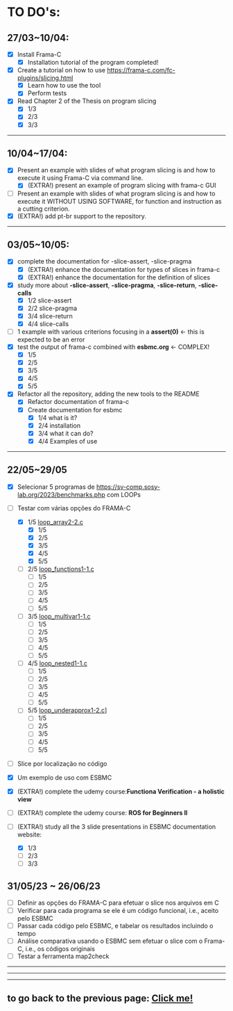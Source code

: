 # **TO DO's**:

## **27/03~10/04**:

- [x] Install Frama-C
  - [x] Installation tutorial of the program completed!
- [x] Create a tutorial on how to use https://frama-c.com/fc-plugins/slicing.html
  - [x] Learn how to use the tool
  - [x] Perform tests
- [x] Read Chapter 2 of the Thesis on program slicing
  - [x] 1/3
  - [x] 2/3
  - [x] 3/3

---

## **10/04~17/04**:

- [x] Present an example with slides of what program slicing is and how to execute it using Frama-C via command line.
  - [x] (EXTRA!) present an example of program slicing with frama-c GUI
- [ ] Present an example with slides of what program slicing is and how to execute it WITHOUT USING SOFTWARE, for function and instruction as a cutting criterion.
- [x] (EXTRA!) add pt-br support to the repository.

---

## **03/05~10/05**:

- [x] complete the documentation for -slice-assert, -slice-pragma
  - [x] (EXTRA!) enhance the documentation for types of slices in frama-c
  - [x] (EXTRA!) enhance the documentation for the definition of slices
- [x] study more about **-slice-assert**, **-slice-pragma**, **-slice-return**, **-slice-calls**
  - [x] 1/2 slice-assert
  - [x] 2/2 slice-pragma
  - [x] 3/4 slice-return
  - [x] 4/4 slice-calls
- [ ] 1 example with various criterions focusing in a **assert(0)** <- this is expected to be an error
- [x] test the output of frama-c combined with **esbmc.org** <- COMPLEX!
  - [x] 1/5
  - [x] 2/5
  - [x] 3/5
  - [x] 4/5
  - [x] 5/5
- [x] Refactor all the repository, adding the new tools to the README
  - [x] Refactor documentation of frama-c
  - [x] Create documentation for esbmc
    - [x] 1/4 what is it?
    - [x] 2/4 installation
    - [x] 3/4 what it can do?
    - [x] 4/4 Examples of use

---

## **22/05~29/05**

- [x] Selecionar 5 programas de https://sv-comp.sosy-lab.org/2023/benchmarks.php com LOOPs

- [ ] Testar com várias opções do FRAMA-C
  - [x] 1/5 [loop_array2-2.c](./tests/loop_tests/loop_array2-2.c)
    - [x] 1/5
    - [x] 2/5
    - [x] 3/5
    - [x] 4/5
    - [x] 5/5
  - [ ] 2/5 [loop_functions1-1.c](./tests/loop_tests/loop_functions1-1.c)
    - [ ] 1/5
    - [ ] 2/5
    - [ ] 3/5
    - [ ] 4/5
    - [ ] 5/5
  - [ ] 3/5 [loop_multivar1-1.c](./tests/loop_tests/loop_multivar1-1.c)
    - [ ] 1/5
    - [ ] 2/5
    - [ ] 3/5
    - [ ] 4/5
    - [ ] 5/5
  - [ ] 4/5 [loop_nested1-1.c](./tests/loop_tests/loop_nested1-1.c)
    - [ ] 1/5
    - [ ] 2/5
    - [ ] 3/5
    - [ ] 4/5
    - [ ] 5/5
  - [ ] 5/5 [loop_underapprox1-2.c](./tests/loop_tests/loop_underapprox1-2.c)]
    - [ ] 1/5
    - [ ] 2/5
    - [ ] 3/5
    - [ ] 4/5
    - [ ] 5/5
- [ ] Slice por localização no código
- [x] Um exemplo de uso com ESBMC
- [x] (EXTRA!) complete the udemy course:**Functiona Verification - a holistic view**
- [ ] (EXTRA!) complete the udemy course: **ROS for Beginners II**
- [ ] (EXTRA!) study all the 3 slide presentations in ESBMC documentation website:
  - [x] 1/3
  - [ ] 2/3
  - [ ] 3/3

## 31/05/23 ~ 26/06/23

- [ ] Definir as opções do FRAMA-C para efetuar o slice nos arquivos em C 
- [ ] Verificar para cada programa se ele é um código funcional, i.e., aceito pelo ESBMC 
- [ ] Passar cada código pelo ESBMC, e tabelar os resultados incluindo o tempo 
- [ ] Análise comparativa usando o ESBMC sem efetuar o slice com o Frama-C, i.e., os códigos originais
- [ ] Testar a ferramenta map2check

---

---

---

## to go back to the previous page: [Click me!](../../README.md)

